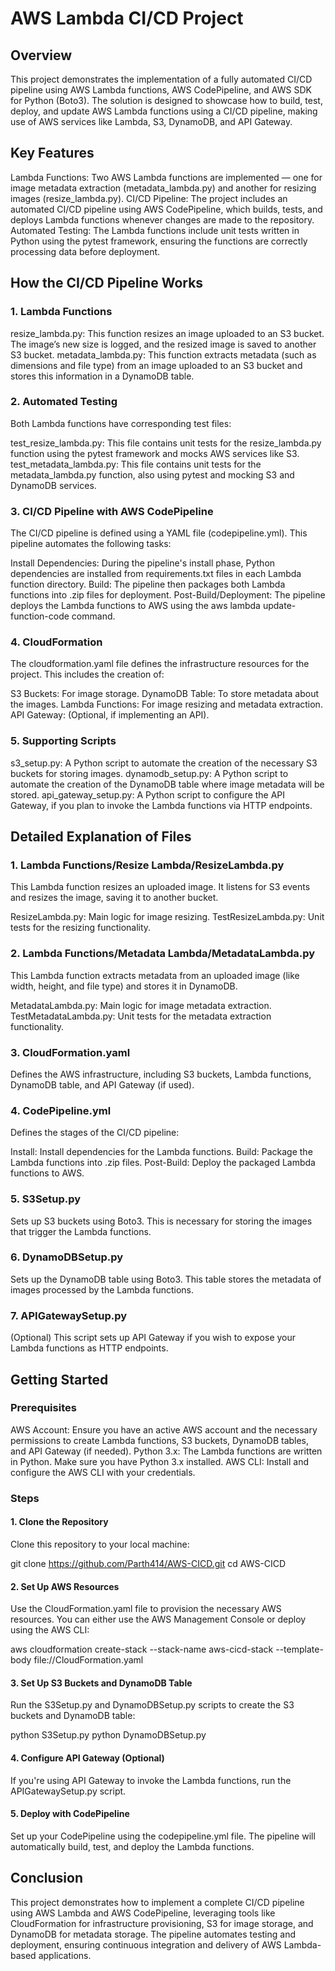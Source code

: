 # AWS Lambda CI/CD Project

## Overview
This project demonstrates the implementation of a fully automated CI/CD pipeline using AWS Lambda functions, AWS CodePipeline, and AWS SDK for Python (Boto3). The solution is designed to showcase how to build, test, deploy, and update AWS Lambda functions using a CI/CD pipeline, making use of AWS services like Lambda, S3, DynamoDB, and API Gateway.

## Key Features
Lambda Functions: Two AWS Lambda functions are implemented — one for image metadata extraction (metadata_lambda.py) and another for resizing images (resize_lambda.py).
CI/CD Pipeline: The project includes an automated CI/CD pipeline using AWS CodePipeline, which builds, tests, and deploys Lambda functions whenever changes are made to the repository.
Automated Testing: The Lambda functions include unit tests written in Python using the pytest framework, ensuring the functions are correctly processing data before deployment.

## How the CI/CD Pipeline Works
### 1. Lambda Functions
resize_lambda.py: This function resizes an image uploaded to an S3 bucket. The image’s new size is logged, and the resized image is saved to another S3 bucket.
metadata_lambda.py: This function extracts metadata (such as dimensions and file type) from an image uploaded to an S3 bucket and stores this information in a DynamoDB table.
### 2. Automated Testing
Both Lambda functions have corresponding test files:

test_resize_lambda.py: This file contains unit tests for the resize_lambda.py function using the pytest framework and mocks AWS services like S3.
test_metadata_lambda.py: This file contains unit tests for the metadata_lambda.py function, also using pytest and mocking S3 and DynamoDB services.

### 3. CI/CD Pipeline with AWS CodePipeline
The CI/CD pipeline is defined using a YAML file (codepipeline.yml). This pipeline automates the following tasks:

Install Dependencies: During the pipeline's install phase, Python dependencies are installed from requirements.txt files in each Lambda function directory.
Build: The pipeline then packages both Lambda functions into .zip files for deployment.
Post-Build/Deployment: The pipeline deploys the Lambda functions to AWS using the aws lambda update-function-code command.

### 4. CloudFormation
The cloudformation.yaml file defines the infrastructure resources for the project. This includes the creation of:

S3 Buckets: For image storage.
DynamoDB Table: To store metadata about the images.
Lambda Functions: For image resizing and metadata extraction.
API Gateway: (Optional, if implementing an API).

### 5. Supporting Scripts
s3_setup.py: A Python script to automate the creation of the necessary S3 buckets for storing images.
dynamodb_setup.py: A Python script to automate the creation of the DynamoDB table where image metadata will be stored.
api_gateway_setup.py: A Python script to configure the API Gateway, if you plan to invoke the Lambda functions via HTTP endpoints.

## Detailed Explanation of Files
### 1. Lambda Functions/Resize Lambda/ResizeLambda.py
This Lambda function resizes an uploaded image. It listens for S3 events and resizes the image, saving it to another bucket.

ResizeLambda.py: Main logic for image resizing.
TestResizeLambda.py: Unit tests for the resizing functionality.

### 2. Lambda Functions/Metadata Lambda/MetadataLambda.py
This Lambda function extracts metadata from an uploaded image (like width, height, and file type) and stores it in DynamoDB.

MetadataLambda.py: Main logic for image metadata extraction.
TestMetadataLambda.py: Unit tests for the metadata extraction functionality.

### 3. CloudFormation.yaml
Defines the AWS infrastructure, including S3 buckets, Lambda functions, DynamoDB table, and API Gateway (if used).

### 4. CodePipeline.yml
Defines the stages of the CI/CD pipeline:

Install: Install dependencies for the Lambda functions.
Build: Package the Lambda functions into .zip files.
Post-Build: Deploy the packaged Lambda functions to AWS.

### 5. S3Setup.py
Sets up S3 buckets using Boto3. This is necessary for storing the images that trigger the Lambda functions.

### 6. DynamoDBSetup.py
Sets up the DynamoDB table using Boto3. This table stores the metadata of images processed by the Lambda functions.

### 7. APIGatewaySetup.py
(Optional) This script sets up API Gateway if you wish to expose your Lambda functions as HTTP endpoints.

## Getting Started
### Prerequisites
AWS Account: Ensure you have an active AWS account and the necessary permissions to create Lambda functions, S3 buckets, DynamoDB tables, and API Gateway (if needed).
Python 3.x: The Lambda functions are written in Python. Make sure you have Python 3.x installed.
AWS CLI: Install and configure the AWS CLI with your credentials.
### Steps

#### 1. Clone the Repository

Clone this repository to your local machine:

git clone https://github.com/Parth414/AWS-CICD.git
cd AWS-CICD

#### 2. Set Up AWS Resources

Use the CloudFormation.yaml file to provision the necessary AWS resources. You can either use the AWS Management Console or deploy using the AWS CLI:

aws cloudformation create-stack --stack-name aws-cicd-stack --template-body file://CloudFormation.yaml

#### 3. Set Up S3 Buckets and DynamoDB Table

Run the S3Setup.py and DynamoDBSetup.py scripts to create the S3 buckets and DynamoDB table:

python S3Setup.py
python DynamoDBSetup.py

#### 4. Configure API Gateway (Optional)

If you're using API Gateway to invoke the Lambda functions, run the APIGatewaySetup.py script.

#### 5. Deploy with CodePipeline

Set up your CodePipeline using the codepipeline.yml file. The pipeline will automatically build, test, and deploy the Lambda functions.


## Conclusion
This project demonstrates how to implement a complete CI/CD pipeline using AWS Lambda and AWS CodePipeline, leveraging tools like CloudFormation for infrastructure provisioning, S3 for image storage, and DynamoDB for metadata storage. The pipeline automates testing and deployment, ensuring continuous integration and delivery of AWS Lambda-based applications.
